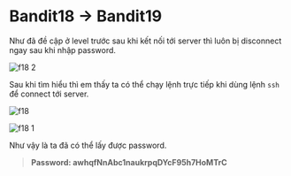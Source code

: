 # Bandit18 -> Bandit19

Như đã đề cập ở level trước sau khi kết nối tới server thì luôn bị disconnect ngay sau khi nhập password.

![f18 2](https://github.com/hoangdat251004/write_up/assets/110254118/013141a6-0fa6-4687-9fd3-42c97a16e38e)

Sau khi tìm hiểu thì em thấy ta có thể chạy lệnh trực tiếp khi dùng lệnh `ssh` để connect tới server.

![f18](https://github.com/hoangdat251004/write_up/assets/110254118/82b19166-ba3e-422b-9504-b7034ac5618c)

![f18 1](https://github.com/hoangdat251004/write_up/assets/110254118/3ad53e65-349f-447c-b9a8-fbd8e66078e4)

Như vậy là ta đã có thể lấy được password.

> **Password: awhqfNnAbc1naukrpqDYcF95h7HoMTrC**
